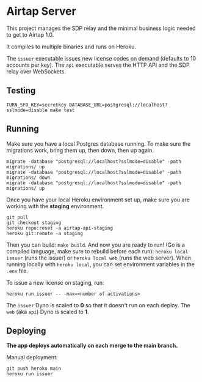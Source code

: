# Airtap Server
This project manages the SDP relay and the minimal business logic needed to get to Airtap 1.0.

It compiles to multiple binaries and runs on Heroku.

The `issuer` executable issues new license codes on demand (defaults to 10 accounts per key). The `api` executable serves the HTTP API and the SDP relay over WebSockets.

## Testing
`TURN_SFO_KEY=secretkey DATABASE_URL=postgresql://localhost?sslmode=disable make test`

## Running
Make sure you have a local Postgres database running. To make sure the migrations work, bring them up, then down, then up again.
```
migrate -database "postgresql://localhost?sslmode=disable" -path migrations/ up
migrate -database "postgresql://localhost?sslmode=disable" -path migrations/ down
migrate -database "postgresql://localhost?sslmode=disable" -path migrations/ up
```

Once you have your local Heroku environment set up, make sure you are working with the **staging** environment.
```
git pull
git checkout staging
heroku repo:reset -a airtap-api-staging
heroku git:remote -a staging
```

Then you can build: `make build`. And now you are ready to run! (Go is a compiled language, make sure to rebuild before each run): `heroku local issuer` (runs the issuer) or `heroku local web` (runs the web server). When running locally with `heroku local`, you can set environment variables in the `.env` file.

To issue a new license on staging, run:
```
heroku run issuer -- -max=<number of activations>
```

The `issuer` Dyno is scaled to **0** so that it doesn't run on each deploy.
The `web` (aka `api`) Dyno is scaled to **1**.


## Deploying
**The app deploys automatically on each merge to the main branch.**

Manual deployment:
```
git push heroku main
heroku run issuer
```